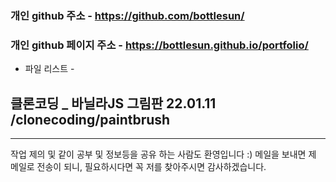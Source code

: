
### 개인 github 주소 - https://github.com/bottlesun/
### 개인 github 페이지 주소 - https://bottlesun.github.io/portfolio/

- 파일 리스트  -

## 클론코딩 _ 바닐라JS 그림판 22.01.11 /clonecoding/paintbrush

-------------------------------------------------------------------------------

작업 제의 및 같이 공부 및 정보등을 공유 하는 사람도 환영입니다 :)
메일을 보내면 제 메일로 전송이 되니, 필요하시다면 꼭 저를 찾아주시면 감사하겠습니다.
